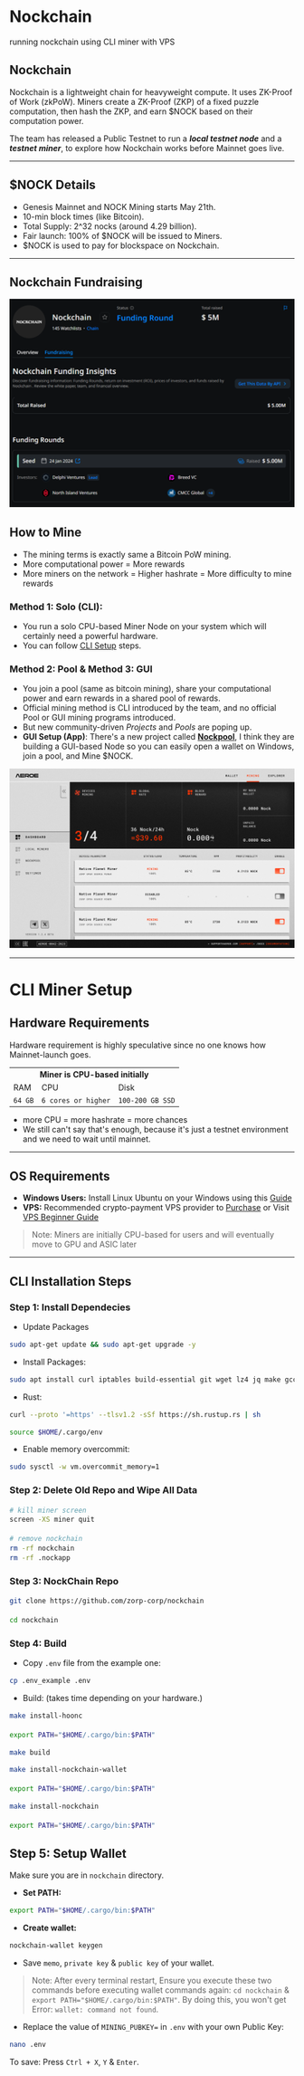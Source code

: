 # Nockchain
running nockchain using CLI miner with VPS

## Nockchain
Nockchain is a lightweight chain for heavyweight compute. It uses ZK-Proof of Work (zkPoW). Miners create a ZK-Proof (ZKP) of a fixed puzzle computation, then hash the ZKP, and earn $NOCK based on their computation power.

The team has released a Public Testnet to run a ***local testnet node*** and a ***testnet miner***, to explore how Nockchain works before Mainnet goes live.

---

## $NOCK Details
- Genesis Mainnet and NOCK Mining starts May 21th.
- 10-min block times (like Bitcoin).
- Total Supply: 2^32 nocks (around 4.29 billion).
- Fair launch: 100% of $NOCK will be issued to Miners.
- $NOCK is used to pay for blockspace on Nockchain.

---

## Nockchain Fundraising
![fundraising nockchain](https://raw.githubusercontent.com/nicomunasatya/nockchain/main/img/fundraising%20nockchain.png)

## How to Mine
* The mining terms is exactly same a Bitcoin PoW mining.
* More computational power = More rewards
* More miners on the network = Higher hashrate = More difficulty to mine rewards

### Method 1: Solo (CLI):
* You run a solo CPU-based Miner Node on your system which will certainly need a powerful hardware.
* You can follow [CLI Setup](https://github.com/0xmoei/nockchain/blob/main/README.md#cli-miner-setup) steps.

### Method 2: Pool & Method 3: GUI
* You join a pool (same as bitcoin mining), share your computational power and earn rewards in a shared pool of rewards.
* Official mining method is CLI introduced by the team, and no official Pool or GUI mining programs introduced.
* But new community-driven *Projects* and *Pools* are poping up.
* **GUI Setup (App)**: There's a new project called [**Nockpool**](https://swps.io/nockpool), I think they are building a GUI-based Node so you can easily open a wallet on Windows, join a pool, and Mine $NOCK.

![image](https://raw.githubusercontent.com/nicomunasatya/nockchain/main/img/dashboard%20nock.png)

---

# CLI Miner Setup
## Hardware Requirements
Hardware requirement is highly speculative since no one knows how Mainnet-launch goes.

<table>
  <tr>
    <th colspan="3">Miner is CPU-based initially</th>
  </tr>
  <tr>
    <td>RAM</td>
    <td>CPU</td>
    <td>Disk</td>
  </tr>
  <tr>
    <td><code>64 GB</code></td>
    <td><code>6 cores or higher</code></td>
    <td><code>100-200 GB SSD</code></td>
  </tr>
</table>

* more CPU = more hashrate = more chances
* We still can't say that's enough, because it's just a testnet environment and we need to wait until mainnet.

---

## OS Requirements

* **Windows Users:** Install Linux Ubuntu on your Windows using this [Guide](https://github.com/0xmoei/Install-Linux-on-Windows)
* **VPS:** Recommended crypto-payment VPS provider to [Purchase](https://my.hostbrr.com/order/forms/a/NTMxNw==) or Visit [VPS Beginner Guide](https://github.com/0xmoei/Linux_Node_Guide/)

> Note: Miners are initially CPU-based for users and will eventually move to GPU and ASIC later

---

## CLI Installation Steps
### Step 1: Install Dependecies
* Update Packages
```bash
sudo apt-get update && sudo apt-get upgrade -y
```
* Install Packages:
```bash
sudo apt install curl iptables build-essential git wget lz4 jq make gcc nano automake autoconf tmux htop nvme-cli libgbm1 pkg-config libssl-dev libleveldb-dev tar clang bsdmainutils ncdu unzip libleveldb-dev libclang-dev llvm-dev -y
```
* Rust:
```bash
curl --proto '=https' --tlsv1.2 -sSf https://sh.rustup.rs | sh
```
```bash
source $HOME/.cargo/env
```
* Enable memory overcommit:
```bash
sudo sysctl -w vm.overcommit_memory=1
```

### Step 2: Delete Old Repo and Wipe All Data
```bash
# kill miner screen
screen -XS miner quit

# remove nockchain
rm -rf nockchain
rm -rf .nockapp
```

### Step 3: NockChain Repo
```bash
git clone https://github.com/zorp-corp/nockchain

cd nockchain
```
  
### Step 4: Build
* Copy `.env` file from the example one:
```bash
cp .env_example .env
```

* Build: (takes time depending on your hardware.)
```bash
make install-hoonc

export PATH="$HOME/.cargo/bin:$PATH"
```
```bash
make build
```
```bash
make install-nockchain-wallet

export PATH="$HOME/.cargo/bin:$PATH"
```
```bash
make install-nockchain

export PATH="$HOME/.cargo/bin:$PATH"
```

## Step 5: Setup Wallet
Make sure you are in `nockchain` directory.
* **Set PATH:**
```bash
export PATH="$HOME/.cargo/bin:$PATH"
```
* **Create wallet:**
```bash
nockchain-wallet keygen
```
* Save `memo`, `private key` & `public key` of your wallet.
> Note: After every terminal restart, Ensure you execute these two commands before executing wallet commands again: `cd nockchain` & `export PATH="$HOME/.cargo/bin:$PATH"`.  By doing this, you won't get Error: `wallet: command not found`.

* Replace the value of `MINING_PUBKEY=` in `.env` with your own Public Key:
```bash
nano .env
```
To save: Press `Ctrl + X`, `Y` & `Enter`.

